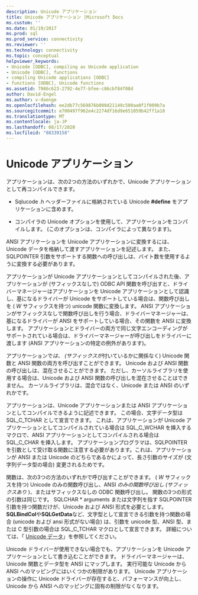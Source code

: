 ```yaml
---
description: Unicode アプリケーション
title: Unicode アプリケーション |Microsoft Docs
ms.custom: ''
ms.date: 01/19/2017
ms.prod: sql
ms.prod_service: connectivity
ms.reviewer: ''
ms.technology: connectivity
ms.topic: conceptual
helpviewer_keywords:
- Unicode [ODBC], compiling as Unicode application
- Unicode [ODBC], functions
- compiling Unicode applications [ODBC]
- functions [ODBC], Unicode functions
ms.assetid: 7986c623-2792-4e77-bfee-c86cbf84f08d
author: David-Engel
ms.author: v-daenge
ms.openlocfilehash: ee2db77c569876b008d21149c500aa0f1f009b7a
ms.sourcegitcommit: e700497f962e4c2274df16d9e651059b42ff1a10
ms.translationtype: MT
ms.contentlocale: ja-JP
ms.lasthandoff: 08/17/2020
ms.locfileid: "88339158"
---
```

# <a name="unicode-applications"></a>Unicode アプリケーション
アプリケーションは、次の2つの方法のいずれかで、Unicode アプリケーションとして再コンパイルできます。  
  
-   Sqlucode .h ヘッダーファイルに格納されている Unicode **#define** をアプリケーションに含めます。  
  
-   コンパイラの Unicode オプションを使用して、アプリケーションをコンパイルします。 (このオプションは、コンパイラによって異なります)。  
  
 ANSI アプリケーションを Unicode アプリケーションに変換するには、Unicode データを格納して渡すアプリケーションを記述します。 また、SQLPOINTER 引数をサポートする関数への呼び出しは、バイト数を使用するように変換する必要があります。  
  
 アプリケーションが Unicode アプリケーションとしてコンパイルされた後、アプリケーションが (サフィックスなしで) ODBC API 関数を呼び出すと、ドライバーマネージャーはアプリケーションを Unicode アプリケーションとして認識し、基になるドライバーが Unicode をサポートしている場合は、関数呼び出しを ( *W* サフィックスを持つ) unicode 関数に変換します。 ANSI アプリケーションがサフィックスなしで関数呼び出しを行う場合、ドライバーマネージャーは、基になるドライバーが ANSI をサポートしている場合、その関数を ANSI に変換します。 アプリケーションとドライバーの両方で同じ文字エンコーディングがサポートされている場合は、ドライバーマネージャーが呼び出しをドライバーに渡します (ANSI アプリケーションの特定の例外があります)。  
  
 アプリケーションで*は、* *(サフィックスが*付いているかに関係なく) Unicode 関数と ANSI 関数の両方を呼び出すことができます。 Unicode および ANSI 関数の呼び出しは、混在させることができます。 ただし、カーソルライブラリを使用する場合は、Unicode および ANSI 関数の呼び出しを混在させることはできません。 カーソルライブラリは、混合ではなく、Unicode または ANSI のいずれかです。  
  
 アプリケーションは、Unicode アプリケーションまたは ANSI アプリケーションとしてコンパイルできるように記述できます。 この場合、文字データ型は SQL_C_TCHAR として宣言できます。 これは、アプリケーションが Unicode アプリケーションとしてコンパイルされている場合は SQL_C_WCHAR を挿入するマクロで、ANSI アプリケーションとしてコンパイルされる場合は SQL_C_CHAR を挿入します。 アプリケーションプログラマは、SQLPOINTER を引数として受け取る関数に注意する必要があります。これは、アプリケーションが ANSI または Unicode のどちらであるかによって、長さ引数のサイズが (文字列データ型の場合) 変更されるためです。  
  
 関数は、次の3つの方法のいずれかで呼び出すことができます。 ( *W* サフィックスを持つ) Unicode のみの関数呼び出し、ANSI *のみの関数呼び出し (サフィックスあり* )、またはサフィックスなしの ODBC 関数呼び出し。 関数の3つの形式の引数は同じです。 SQLCHAR \* arguments または文字列を指す SQLPOINTER 引数を持つ関数だけが、Unicode および ANSI 形式を必要とします。 **SQLBindCol**や**SQLGetData**など、文字型として宣言できる引数を持つ関数の場合 (unicode および ansi 形式がない場合) は、引数を unicode 型、ANSI 型、または C 型引数の場合は SQL_C_TCHAR マクロとして宣言できます。 詳細については、「 [Unicode データ](../../../odbc/reference/develop-app/unicode-data.md)」を参照してください。  
  
 Unicode ドライバーが使用できない場合でも、アプリケーションを Unicode アプリケーションとして書き込むことができます。 ドライバーマネージャーは、Unicode 関数とデータ型を ANSI にマップします。 実行可能な Unicode から ANSI へのマッピングにはいくつかの制限があります。 Unicode アプリケーションの操作に Unicode ドライバーが存在すると、パフォーマンスが向上し、Unicode から ANSI へのマッピングに固有の制限がなくなります。
